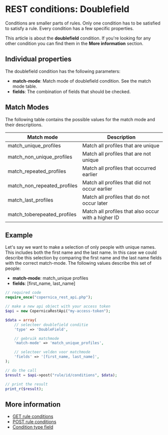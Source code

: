 # REST conditions: Doublefield

Conditions are smaller parts of rules. Only one condition has to be 
satisfied to satisfy a rule. Every condition has a few specific properties.

This article is about the **doublefield** condition. If you're looking for 
any other condition you can find them in the **More information** section.

## Individual properties

The doublefield condition has the following parameters:

* **match-mode**: Match mode of doublefield condition. See the match mode table.
* **fields**: The combination of fields that should be checked.

## Match Modes

The following table contains the possible values for the match mode and 
their descriptions.

| Match mode                   | Description                                         |
|------------------------------|-----------------------------------------------------|
| match_unique_profiles        | Match all profiles that are unique                  |
| match_non_unique_profiles    | Match all profiles that are not unique              |
| match_repeated_profiles      | Match all profiles that occurred earlier            |
| match_non_repeated_profiles  | Match all profiles that did not occur earlier       |
| match_last_profiles          | Match all profiles that do not occur later          |
| match_toberepeated_profiles  | Match all profiles that also occur with a higher ID |

## Example

Let's say we want to make a selection of only people with unique names. This 
includes both the first name and the last name. In this case we could describe this 
selection by comparing the first name and the last name fields with the correct 
match-mode. The following values describe this set of people:

* **match-mode**: match_unique profiles
* **fields**: \[first_name, last_name\]

```php
// required code
require_once("copernica_rest_api.php");

// make a new api object with your access token
$api = new CopernicaRestApi("my-access-token");

$data = array(
    // selecteer doublefield conditie
    'type' => 'DoubleField',

    // gebruik matchmode
    'match-mode' => 'match_unique_profiles',

    // selecteer velden voor matchmode
    'fields' => '[first_name, last_name]',
);

// do the call
$result = $api->post("rule/id/conditions", $data);

// print the result
print_r($result);
```

## More information

* [GET rule conditions](rest-get-rule-conditions)
* [POST rule conditions](rest-post-rule-conditions)
* [Condition type field](rest-condition-type-field)
